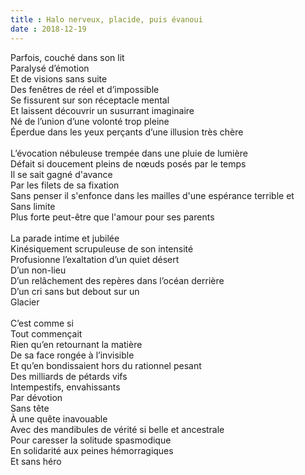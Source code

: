 ```yaml
---
title : Halo nerveux, placide, puis évanoui
date : 2018-12-19
---
```


Parfois, couché dans son lit\
Paralysé d’émotion\
Et de visions sans suite\
Des fenêtres de réel et d’impossible\
Se fissurent sur son réceptacle mental\
Et laissent découvrir un susurrant imaginaire\
Né de l’union d’une volonté trop pleine\
Éperdue dans les yeux perçants d’une illusion très chère\
\
L’évocation nébuleuse trempée dans une pluie de lumière\
Défait si doucement pleins de nœuds posés par le temps\
Il se sait gagné d'avance\
Par les filets de sa fixation\
Sans penser il s'enfonce dans les mailles d'une espérance terrible et\
Sans limite\
Plus forte peut-être que l'amour pour ses parents\
\
La parade intime et jubilée\
Kinésiquement scrupuleuse de son intensité\
Profusionne l’exaltation d’un quiet désert\
D’un non-lieu\
D’un relâchement des repères dans l’océan derrière\
D’un cri sans but debout sur un\
Glacier\
\
C’est comme si\
Tout commençait\
Rien qu’en retournant la matière\
De sa face rongée à l’invisible\
Et qu’en bondissaient hors du rationnel pesant\
Des milliards de pétards vifs\
Intempestifs, envahissants\
Par dévotion\
Sans tête\
À une quête inavouable\
Avec des mandibules de vérité si belle et ancestrale\
Pour caresser la solitude spasmodique\
En solidarité aux peines hémorragiques\
Et sans héro